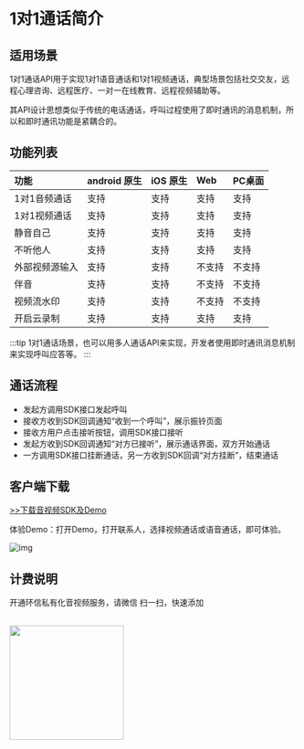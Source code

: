 # 1对1通话简介

## 适用场景

1对1通话API用于实现1对1语音通话和1对1视频通话，典型场景包括社交交友，远程心理咨询、远程医疗、一对一在线教育、远程视频辅助等。

其API设计思想类似于传统的电话通话，呼叫过程使用了即时通讯的消息机制，所以和即时通讯功能是紧耦合的。

## 功能列表

| 功能           | android 原生 | iOS 原生 | Web    | PC桌面 |
| :------------- | :----------- | :------- | :----- | :----- |
| 1对1音频通话   | 支持         | 支持     | 支持   | 支持   |
| 1对1视频通话   | 支持         | 支持     | 支持   | 支持   |
| 静音自己       | 支持         | 支持     | 支持   | 支持   |
| 不听他人       | 支持         | 支持     | 支持   | 支持   |
| 外部视频源输入 | 支持         | 支持     | 不支持 | 不支持 |
| 伴音           | 支持         | 支持     | 不支持 | 不支持 |
| 视频流水印     | 支持         | 支持     | 不支持 | 不支持 |
| 开启云录制     | 支持         | 支持     | 支持   | 支持   |

:::tip
1对1通话场景，也可以用多人通话API来实现，开发者使用即时通讯消息机制来实现呼叫应答等。
:::

## 通话流程

- 发起方调用SDK接口发起呼叫
- 接收方收到SDK回调通知“收到一个呼叫”，展示振铃页面
- 接收方用户点击接听按钮，调用SDK接口接听
- 发起方收到SDK回调通知“对方已接听”，展示通话界面，双方开始通话
- 一方调用SDK接口挂断通话，另一方收到SDK回调“对方挂断”，结束通话

## 客户端下载

[>>下载音视频SDK及Demo](common_clientsdk.html#音视频sdk下载)

体验Demo：打开Demo，打开联系人，选择视频通话或语音通话，即可体验。

![img](@static/images/privitization/1v1-demo.png)

## 计费说明

<span>开通环信私有化音视频服务，请微信 扫一扫，快速添加</span>

<br/>
<img src="@static/images/privitization/deploy_wechat_code.jpg" width="200" />
